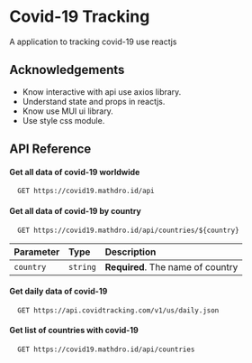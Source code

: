 
# Covid-19 Tracking

A application to tracking covid-19 use reactjs 


## Acknowledgements

 - Know interactive with api use axios library.
 - Understand state and props in reactjs.
 - Know use MUI ui library.
 - Use style css module.

## API Reference

#### Get all data of covid-19 worldwide

```http
  GET https://covid19.mathdro.id/api
```


#### Get all data of covid-19 by country

```http
  GET https://covid19.mathdro.id/api/countries/${country}
```

| Parameter | Type     | Description                       |
| :-------- | :------- | :-------------------------------- |
| `country`      | `string` | **Required**. The name of country |


#### Get daily data of covid-19

```http
  GET https://api.covidtracking.com/v1/us/daily.json
```


#### Get list of countries with covid-19

```http
  GET https://covid19.mathdro.id/api/countries
```
